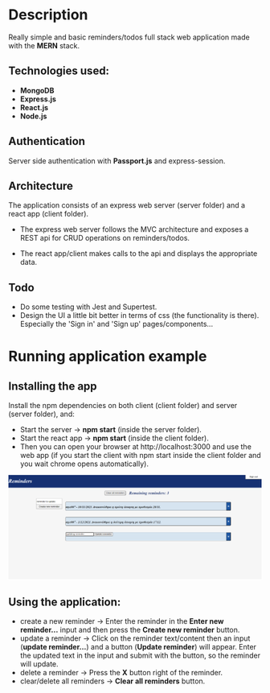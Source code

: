 # Description
Really simple and basic reminders/todos full stack web application made with the **MERN** stack.

## Technologies used: 
* **MongoDB**
* **Express.js**
* **React.js**
* **Node.js**

## Authentication
Server side authentication with **Passport.js** and express-session.

## Architecture
The application consists of an express web server (server folder) and a react app (client folder).

* The express web server follows the MVC architecture and exposes a REST api for CRUD operations on reminders/todos.

* The react app/client makes calls to the api and displays the appropriate data.

## Todo
* Do some testing with Jest and Supertest.
* Design the UI a little bit better in terms of css (the functionality is there). Especially the 'Sign in' and 'Sign up' pages/components...

# Running application example
## Installing the app
Install the npm dependencies on both client (client folder) and server (server folder), and:
* Start the server -> **npm start** (inside the server folder).
* Start the react app -> **npm start** (inside the client folder).
* Then you can open your browser at http://localhost:3000 and use the web app (if you start the client with npm start inside the client folder and you wait chrome opens automatically).

![running app example](./examples/reminders-app.png)
## Using the application:
* create a new reminder -> Enter the reminder in the **Enter new reminder...** input and then press the **Create new reminder** button.
* update a reminder -> Click on the reminder text/content then an input (**update reminder...**) and a button (**Update reminder**) will appear. Enter the updated text in the input and submit with the button, so the reminder will update.
* delete a reminder -> Press the **X** button right of the reminder.
* clear/delete all reminders -> **Clear all reminders** button.